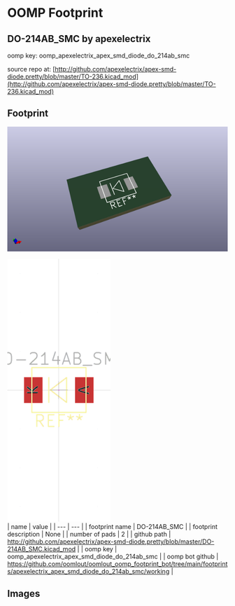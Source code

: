 # OOMP Footprint  
## DO-214AB_SMC  by apexelectrix  
  
oomp key: oomp_apexelectrix_apex_smd_diode_do_214ab_smc  
  
source repo at: [http://github.com/apexelectrix/apex-smd-diode.pretty/blob/master/TO-236.kicad_mod](http://github.com/apexelectrix/apex-smd-diode.pretty/blob/master/TO-236.kicad_mod)  
## Footprint  
  
[![working_kicad_pcb_3d.png](working_kicad_pcb_3d_600.png)](working_kicad_pcb_3d.png)  
  
[![working.png](working_600.png)](working.png)  
| name | value | 
| --- | --- | 
| footprint name | DO-214AB_SMC | 
| footprint description | None | 
| number of pads | 2 | 
| github path | http://github.com/apexelectrix/apex-smd-diode.pretty/blob/master/DO-214AB_SMC.kicad_mod | 
| oomp key | oomp_apexelectrix_apex_smd_diode_do_214ab_smc | 
| oomp bot github | https://github.com/oomlout/oomlout_oomp_footprint_bot/tree/main/footprints/apexelectrix_apex_smd_diode_do_214ab_smc/working | 
## Images  
